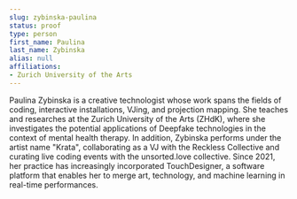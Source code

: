 ```yaml
---
slug: zybinska-paulina
status: proof
type: person
first_name: Paulina
last_name: Zybinska
alias: null
affiliations:
- Zurich University of the Arts
---
```


Paulina Zybinska is a creative technologist whose work spans the fields of coding, interactive installations, VJing, and projection mapping. She teaches and researches at the Zurich University of the Arts (ZHdK), where she investigates the potential applications of Deepfake technologies in the context of mental health therapy. In addition, Zybinska performs under the artist name "Krata", collaborating as a VJ with the Reckless Collective and curating live coding events with the unsorted.love collective. Since 2021, her practice has increasingly incorporated TouchDesigner, a software platform that enables her to merge art, technology, and machine learning in real-time performances.

